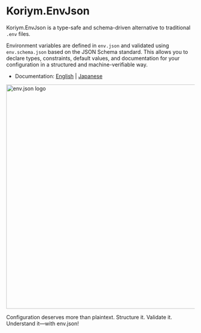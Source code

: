 # Koriym.EnvJson

Koriym.EnvJson is a type-safe and schema-driven alternative to traditional `.env` files.

Environment variables are defined in `env.json` and validated using `env.schema.json` based on the JSON Schema standard. This allows you to declare types, constraints, default values, and documentation for your configuration in a structured and machine-verifiable way.

- Documentation: [English](https://koriym.github.io/Koriym.EnvJson/) | [Japanese](https://koriym.github.io/Koriym.EnvJson/README.ja)

<img src="https://koriym.github.io/Koriym.EnvJson/images/story/ja1.jpg" width="600px" alt="env.json logo">

Configuration deserves more than plaintext.
Structure it. Validate it. Understand it—with env.json!


